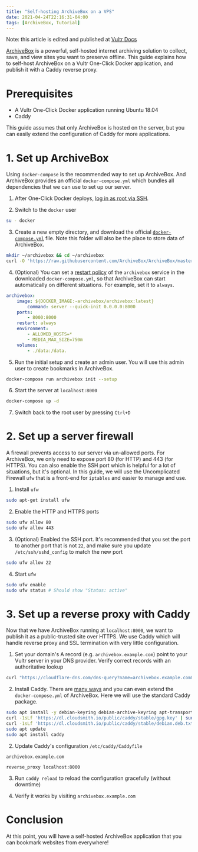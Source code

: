```yaml
---
title: "Self-hosting ArchiveBox on a VPS"
date: 2021-04-24T22:16:31-04:00
tags: [ArchiveBox, Tutorial]
---
```


Note: this article is edited and published at [Vultr Docs](https://www.vultr.com/docs/install-archivebox-on-a-oneclick-docker-application)

[ArchiveBox](https://archivebox.io) is a powerful, self-hosted internet archiving solution to collect, save, and view sites you want to preserve offline.
This guide explains how to self-host ArchiveBox on a Vultr One-Click Docker application, and publish it with a Caddy reverse proxy.

<!--more-->

# Prerequisites

* A Vultr One-Click Docker application running Ubuntu 18.04
* Caddy

This guide assumes that only ArchiveBox is hosted on the server, but you can easily extend the configuration of Caddy for more applications.

# 1. Set up ArchiveBox

Using `docker-compose` is the recommended way to set up ArchiveBox. And ArchiveBox provides an official `docker-compose.yml` which bundles all dependencies that we can use to set up our server.

1. After One-Click Docker deploys, [log in as root via SSH](https://www.vultr.com/docs/how-to-access-your-vultr-vps).

2. Switch to the `docker` user

```bash
su - docker
```
3. Create a new empty directory, and download the official [`docker-compose.yml`](https://raw.githubusercontent.com/ArchiveBox/ArchiveBox/master/docker-compose.yml) file. Note this folder will also be the place to store data of ArchiveBox.

```bash
mkdir ~/archivebox && cd ~/archivebox
curl -O 'https://raw.githubusercontent.com/ArchiveBox/ArchiveBox/master/docker-compose.yml'
```

4. (Optional) You can set a [restart policy](https://docs.docker.com/config/containers/start-containers-automatically/#use-a-restart-policy) of the `archivebox` service in the downloaded `docker-compose.yml`, so that ArchiveBox can start automatically on different situations. For example, set it to `always`.

```yaml
archivebox:
    image: ${DOCKER_IMAGE:-archivebox/archivebox:latest}
        command: server --quick-init 0.0.0.0:8000
    ports:
        - 8000:8000
    restart: always
    environment:
        - ALLOWED_HOSTS=*
        - MEDIA_MAX_SIZE=750m
    volumes:
        - ./data:/data.
```

5. Run the initial setup and create an admin user. You will use this admin user to create bookmarks in ArchiveBox.

```bash
docker-compose run archivebox init --setup
```

6. Start the server at `localhost:8000`

```bash
docker-compose up -d
```

7. Switch back to the root user by pressing `Ctrl+D`

# 2. Set up a server firewall

A firewall prevents access to our server via un-allowed ports. For ArchiveBox, we only need to expose port 80 (for HTTP) and 443 (for HTTPS). You can also enable the SSH port which is helpful for a lot of situations, but it's optional. In this guide, we will use the Uncomplicated Firewall `ufw` that is a front-end for `iptables` and easier to manage and use.

1. Install `ufw`

```bash
sudo apt-get install ufw
```

2. Enable the HTTP and HTTPS ports

```bash
sudo ufw allow 80
sudo ufw allow 443
```

3. (Optional) Enabled the SSH port. It's recommended that you set the port to another port that is not `22`, and make sure you update ` /etc/ssh/sshd_config` to match the new port

```bash
sudo ufw allow 22
```

4. Start `ufw`

```bash
sudo ufw enable
sudo ufw status # Should show "Status: active"
```

# 3. Set up a reverse proxy with Caddy

Now that we have ArchiveBox running at `localhost:8000`, we want to publish it as a public-trusted site over HTTPS. We use Caddy which will handle reverse proxy and SSL termination with very little configuration.

1. Set your domain's A record (e.g. `archivebox.example.com`) point to your Vultr server in your DNS provider. Verify correct records with an authoritative lookup

```bash
curl "https://cloudflare-dns.com/dns-query?name=archivebox.example.com&type=A" -H "accept: application/dns-json"
```

2. Install Caddy. There are [many ways](https://caddyserver.com/docs/install) and you can even extend the `docker-compose.yml` of ArchiveBox. Here we will use the standard Caddy package.

```bash
sudo apt install -y debian-keyring debian-archive-keyring apt-transport-https
curl -1sLf 'https://dl.cloudsmith.io/public/caddy/stable/gpg.key' | sudo apt-key add -
curl -1sLf 'https://dl.cloudsmith.io/public/caddy/stable/debian.deb.txt' | sudo tee -a /etc/apt/sources.list.d/caddy-stable.list
sudo apt update
sudo apt install caddy
```

2. Update Caddy's configuration `/etc/caddy/Caddyfile`

```
archivebox.example.com

reverse_proxy localhost:8000
```

3. Run `caddy reload` to reload the configuration gracefully (without downtime)

4. Verify it works by visiting `archivebox.example.com`

# Conclusion

At this point, you will have a self-hosted ArchiveBox application that you can bookmark websites from everywhere!
